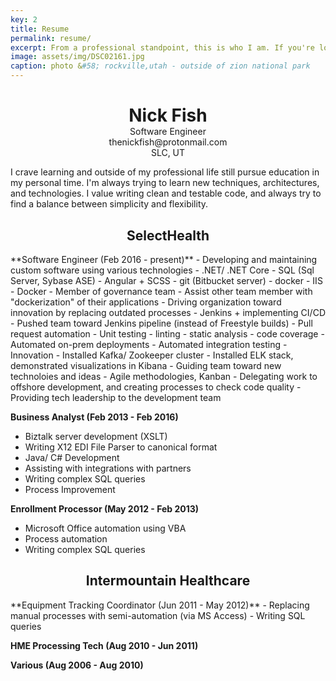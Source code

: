 ```yaml
---
key: 2
title: Resume
permalink: resume/
excerpt: From a professional standpoint, this is who I am. If you're looking to hire me, this is probably what you're looking for.
image: assets/img/DSC02161.jpg
caption: photo &#58; rockville,utah - outside of zion national park
---
```


<div style="text-align: center">
    <h1 style="margin-bottom: 0">Nick Fish</h1>
    <p style="margin: 0">Software Engineer</p>
    <p style="margin: 0">thenickfish@protonmail.com</p>
    <p style="margin: 0">SLC, UT</p>
</div>

I crave learning and outside of my professional life still pursue education in my personal time. I'm always trying to learn new techniques, architectures, and technologies. I value writing clean and testable code, and always try to find a balance between simplicity and flexibility.

<h2 style="text-align: center">SelectHealth</h2>
<!-- ###### something-present -->
**Software Engineer (Feb 2016 - present)**
- Developing and maintaining custom software using various technologies
  - .NET/ .NET Core
  - SQL (Sql Server, Sybase ASE)
  - Angular + SCSS
  - git (Bitbucket server)
  - docker
  - IIS
- Docker
  - Member of governance team
  - Assist other team member with "dockerization" of their applications
  - Driving organization toward innovation by replacing outdated processes
- Jenkins + implementing CI/CD
  - Pushed team toward Jenkins pipeline (instead of Freestyle builds)
  - Pull request automation
    -  Unit testing
    -  linting
    -  static analysis
    -  code coverage
   -  Automated on-prem deployments
   -  Automated integration testing
- Innovation
  - Installed Kafka/ Zookeeper cluster
  - Installed ELK stack, demonstrated visualizations in Kibana
  - Guiding team toward new technoloies and ideas
- Agile methodologies, Kanban
- Delegating work to offshore development, and creating processes to check code quality
- Providing tech leadership to the development team

**Business Analyst (Feb 2013 - Feb 2016)**

- Biztalk server development (XSLT)
- Writing X12 EDI File Parser to canonical format
- Java/ C# Development
- Assisting with integrations with partners
- Writing complex SQL queries
- Process Improvement

**Enrollment Processor (May 2012 - Feb 2013)**

- Microsoft Office automation using VBA
- Process automation
- Writing complex SQL queries

<h2 style="text-align: center">Intermountain Healthcare</h2>
**Equipment Tracking Coordinator (Jun 2011 - May 2012)**
- Replacing manual processes with semi-automation (via MS Access)
- Writing SQL queries

**HME Processing Tech (Aug 2010 - Jun 2011)**

**Various (Aug 2006 - Aug 2010)**

